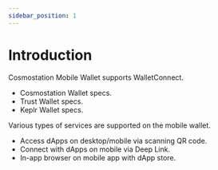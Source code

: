 ```yaml
---
sidebar_position: 1
---
```


# Introduction

Cosmostation Mobile Wallet supports WalletConnect.

- Cosmostation Wallet specs.
- Trust Wallet specs.
- Keplr Wallet specs.

Various types of services are supported on the mobile wallet.

- Access dApps on desktop/mobile via scanning QR code.
- Connect with dApps on mobile via Deep Link.
- In-app browser on mobile app with dApp store.